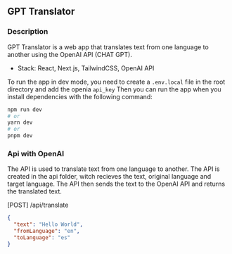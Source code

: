## GPT Translator

### Description
GPT Translator is a web app that translates text from one language to another using the OpenAI API (CHAT GPT).
* Stack: React, Next.js, TailwindCSS, OpenAI API

To run the app in dev mode, you need to create a `.env.local` file in the root directory and add the openia `api_key`
Then you can run the app when you install dependencies with the following command:

```bash
npm run dev
# or
yarn dev
# or
pnpm dev
```

<!-- Open [https://gpt-translator.vercel.app](https://gpt-translator.vercel.app) with your browser to see the result. -->

### Api with OpenAI
The API is used to translate text from one language to another. The API is created in the api folder, witch recieves the text, original language and target language. The API then sends the text to the OpenAI API and returns the translated text.

[POST] /api/translate

```json
{
  "text": "Hello World",
  "fromLanguage": "en",
  "toLanguage": "es"
}
```
